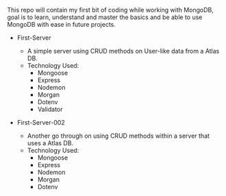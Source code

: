 This repo will contain my first bit of coding while working with MongoDB, goal is to learn, understand and master the basics and be able to use MongoDB with ease in future projects.

- First-Server
    - A simple server using CRUD methods on User-like data from a Atlas DB.
    - Technology Used:
        - Mongoose
        - Express
        - Nodemon
        - Morgan
        - Dotenv
        - Validator
        
- First-Server-002
    - Another go through on using CRUD methods within a server that uses a Atlas DB.
    - Technology Used:
        - Mongoose
        - Express
        - Nodemon
        - Morgan
        - Dotenv
